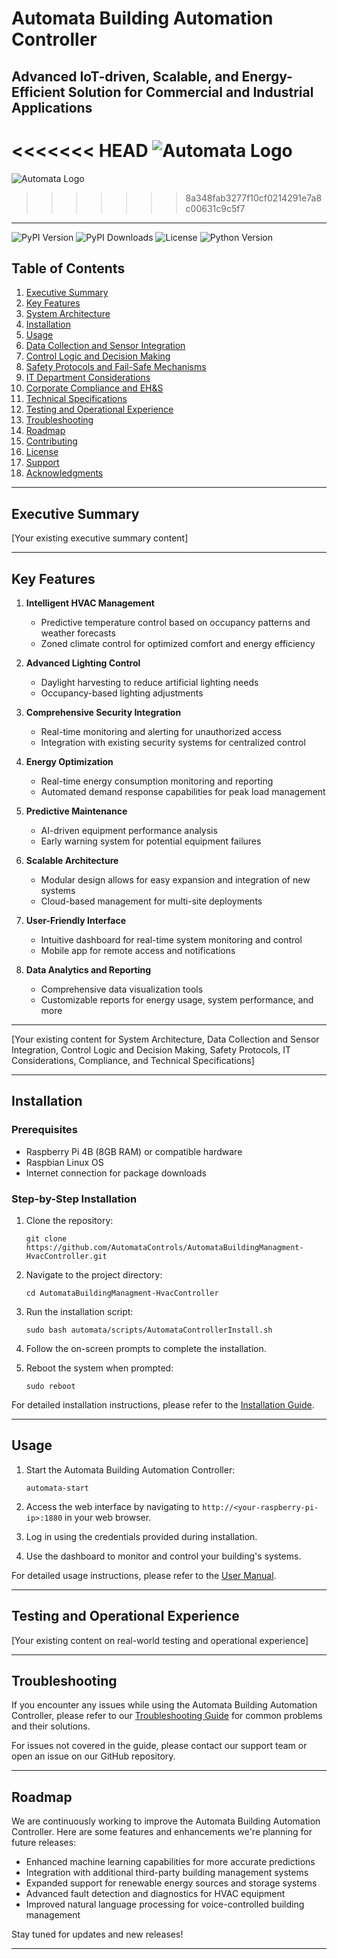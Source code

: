 # Automata Building Automation Controller

## Advanced IoT-driven, Scalable, and Energy-Efficient Solution for Commercial and Industrial Applications

<<<<<<< HEAD
![Automata Logo](https://github.com/AutomataControls/AutomataBuildingManagment-HvacController/raw/main/splash.png)
=======
![Automata Logo](https://github.com/AutomataControls/AutomataBuildingManagment-HvacController/blob/main/splash.png?raw=true)
>>>>>>> 8a348fab3277f10cf0214291e7a8c00631c9c5f7

---
![PyPI Version](https://img.shields.io/pypi/v/automata-building-management)
![PyPI Downloads](https://img.shields.io/pypi/dm/automata-building-management)
![License](https://img.shields.io/pypi/l/automata-building-management)
![Python Version](https://img.shields.io/pypi/pyversions/automata-building-management)

## Table of Contents
1. [Executive Summary](#executive-summary)
2. [Key Features](#key-features)
3. [System Architecture](#system-architecture)
4. [Installation](#installation)
5. [Usage](#usage)
6. [Data Collection and Sensor Integration](#data-collection-and-sensor-integration)
7. [Control Logic and Decision Making](#control-logic-and-decision-making)
8. [Safety Protocols and Fail-Safe Mechanisms](#safety-protocols-and-fail-safe-mechanisms)
9. [IT Department Considerations](#it-department-considerations)
10. [Corporate Compliance and EH&S](#corporate-compliance-and-ehs)
11. [Technical Specifications](#technical-specifications)
12. [Testing and Operational Experience](#testing-and-operational-experience)
13. [Troubleshooting](#troubleshooting)
14. [Roadmap](#roadmap)
15. [Contributing](#contributing)
16. [License](#license)
17. [Support](#support)
18. [Acknowledgments](#acknowledgments)

---

## Executive Summary

[Your existing executive summary content]

---

## Key Features

1. **Intelligent HVAC Management**
   - Predictive temperature control based on occupancy patterns and weather forecasts
   - Zoned climate control for optimized comfort and energy efficiency

2. **Advanced Lighting Control**
   - Daylight harvesting to reduce artificial lighting needs
   - Occupancy-based lighting adjustments

3. **Comprehensive Security Integration**
   - Real-time monitoring and alerting for unauthorized access
   - Integration with existing security systems for centralized control

4. **Energy Optimization**
   - Real-time energy consumption monitoring and reporting
   - Automated demand response capabilities for peak load management

5. **Predictive Maintenance**
   - AI-driven equipment performance analysis
   - Early warning system for potential equipment failures

6. **Scalable Architecture**
   - Modular design allows for easy expansion and integration of new systems
   - Cloud-based management for multi-site deployments

7. **User-Friendly Interface**
   - Intuitive dashboard for real-time system monitoring and control
   - Mobile app for remote access and notifications

8. **Data Analytics and Reporting**
   - Comprehensive data visualization tools
   - Customizable reports for energy usage, system performance, and more

---

[Your existing content for System Architecture, Data Collection and Sensor Integration, Control Logic and Decision Making, Safety Protocols, IT Considerations, Compliance, and Technical Specifications]

---

## Installation

### Prerequisites
- Raspberry Pi 4B (8GB RAM) or compatible hardware
- Raspbian Linux OS
- Internet connection for package downloads

### Step-by-Step Installation
1. Clone the repository:
   ```
   git clone https://github.com/AutomataControls/AutomataBuildingManagment-HvacController.git
   ```

2. Navigate to the project directory:
   ```
   cd AutomataBuildingManagment-HvacController
   ```

3. Run the installation script:
   ```
   sudo bash automata/scripts/AutomataControllerInstall.sh
   ```

4. Follow the on-screen prompts to complete the installation.

5. Reboot the system when prompted:
   ```
   sudo reboot
   ```

For detailed installation instructions, please refer to the [Installation Guide](docs/INSTALLATION.md).

---

## Usage

1. Start the Automata Building Automation Controller:
   ```
   automata-start
   ```

2. Access the web interface by navigating to `http://<your-raspberry-pi-ip>:1880` in your web browser.

3. Log in using the credentials provided during installation.

4. Use the dashboard to monitor and control your building's systems.

For detailed usage instructions, please refer to the [User Manual](docs/USER_MANUAL.md).

---

## Testing and Operational Experience

[Your existing content on real-world testing and operational experience]

---

## Troubleshooting

If you encounter any issues while using the Automata Building Automation Controller, please refer to our [Troubleshooting Guide](docs/TROUBLESHOOTING.md) for common problems and their solutions.

For issues not covered in the guide, please contact our support team or open an issue on our GitHub repository.

---

## Roadmap

We are continuously working to improve the Automata Building Automation Controller. Here are some features and enhancements we're planning for future releases:

- Enhanced machine learning capabilities for more accurate predictions
- Integration with additional third-party building management systems
- Expanded support for renewable energy sources and storage systems
- Advanced fault detection and diagnostics for HVAC equipment
- Improved natural language processing for voice-controlled building management

Stay tuned for updates and new releases!

---

